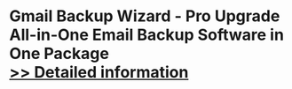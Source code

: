 # Gmail Backup Wizard - Pro Upgrade<br />All-in-One Email Backup Software in One Package<br />[>> Detailed information](https://secure.shareit.com/shareit/product.html?productid=300988118&affiliateid=200057808)